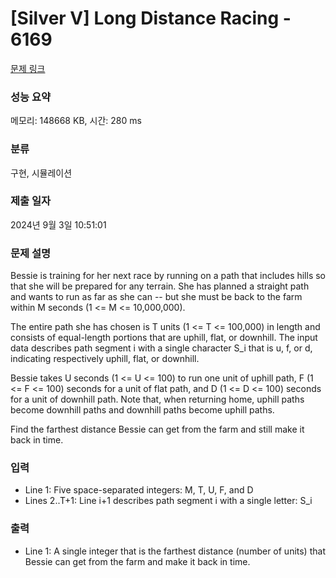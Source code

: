# [Silver V] Long Distance Racing - 6169 

[문제 링크](https://www.acmicpc.net/problem/6169) 

### 성능 요약

메모리: 148668 KB, 시간: 280 ms

### 분류

구현, 시뮬레이션

### 제출 일자

2024년 9월 3일 10:51:01

### 문제 설명

<p>Bessie is training for her next race by running on a path that includes hills so that she will be prepared for any terrain. She has planned a straight path and wants to run as far as she can -- but she must be back to the farm within M seconds (1 <= M <= 10,000,000).</p>

<p>The entire path she has chosen is T units (1 <= T <= 100,000) in length and consists of equal-length portions that are uphill, flat, or downhill. The input data describes path segment i with a single character S_i that is u, f, or d, indicating respectively uphill, flat, or downhill.</p>

<p>Bessie takes U seconds (1 <= U <= 100) to run one unit of uphill path, F (1 <= F <= 100) seconds for a unit of flat path, and D (1 <= D <= 100) seconds for a unit of downhill path.  Note that, when returning home, uphill paths become downhill paths and downhill paths become uphill paths.</p>

<p>Find the farthest distance Bessie can get from the farm and still make it back in time.</p>

### 입력 

 <ul>
	<li>Line 1: Five space-separated integers: M, T, U, F, and D</li>
	<li>Lines 2..T+1: Line i+1 describes path segment i with a single letter: S_i</li>
</ul>

<p> </p>

### 출력 

 <ul>
	<li>Line 1: A single integer that is the farthest distance (number of units) that Bessie can get from the farm and make it back in time.</li>
</ul>

<p> </p>

